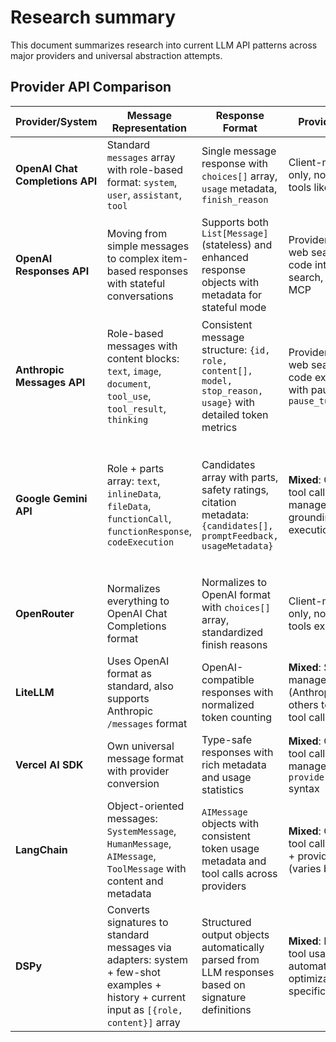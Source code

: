 # Research summary

This document summarizes research into current LLM API patterns across major providers and universal abstraction attempts.

## Provider API Comparison

| Provider/System                 | Message Representation                                                                                          | Response Format                                                                                                 | Provider-Native Tools                                                                                       | Streaming Events                                                                                          | Reasoning/Thinking                                                                                                                                           | Context Caching                                                                                                                                                                              | Special Features                                                                             |
| ------------------------------- | --------------------------------------------------------------------------------------------------------------- | --------------------------------------------------------------------------------------------------------------- | ----------------------------------------------------------------------------------------------------------- | --------------------------------------------------------------------------------------------------------- | ------------------------------------------------------------------------------------------------------------------------------------------------------------ | -------------------------------------------------------------------------------------------------------------------------------------------------------------------------------------------- | -------------------------------------------------------------------------------------------- |
| **OpenAI Chat Completions API** | Standard `messages` array with role-based format: `system`, `user`, `assistant`, `tool`                         | Single message response with `choices[]` array, `usage` metadata, `finish_reason`                               | Client-managed tool calls only, no provider-native tools like web search                                    | Simple streaming with `data: [DONE]` termination                                                          | No reasoning support - just direct completions                                                                                                               | No built-in caching, stateless requests                                                                                                                                                      | Simple, stateless, widely adopted standard                                                   |
| **OpenAI Responses API**        | Moving from simple messages to complex item-based responses with stateful conversations                         | Supports both `List[Message]` (stateless) and enhanced response objects with metadata for stateful mode         | Provider-managed tools: web search ($25-50/1k), code interpreter, file search, computer use, MCP            | 25+ specific streaming events: `response.created`, `content_part.added`, `output_text.delta`, etc.        | **Encrypted reasoning items** - internal chain of thought tokens, mostly hidden for safety, accessible via `previous_response_id` for performance continuity | Stateful via `previous_response_id` input parameter, plus implicit caching                                                                                                                   | Stateful conversations, background processing, resumable streaming, sequence numbers         |
| **Anthropic Messages API**      | Role-based messages with content blocks: `text`, `image`, `document`, `tool_use`, `tool_result`, `thinking`     | Consistent message structure: `{id, role, content[], model, stop_reason, usage}` with detailed token metrics    | Provider-managed tools: web search ($10/1k), code execution, files API - with pause/resume via `pause_turn` | 6 main events: `message_start`, `content_block_delta`, `message_stop` - includes thinking block streaming | **Visible thinking blocks** - readable step-by-step reasoning streamed as content, `thinking` content type                                                   | Explicit `cache_control` with 5min/1hr options, prefix matching, 25% write premium, 10% read discount                                                                                        | System prompts (separate parameter), prefill capability, extended thinking modes             |
| **Google Gemini API**           | Role + parts array: `text`, `inlineData`, `fileData`, `functionCall`, `functionResponse`, `codeExecution`       | Candidates array with parts, safety ratings, citation metadata: `{candidates[], promptFeedback, usageMetadata}` | **Mixed**: Client-managed tool calls + provider-managed tools (search grounding, code execution, web fetch) | Chunked responses with partial content, real-time WebSocket for Live API                                  | Internal reasoning process, but not directly exposed as streamable content                                                                                   | **Stateful explicit caching** - separate `/cachedContents` API creates cache, reference via `cachedContent: cache.name` in subsequent calls. Also implicit caching (auto for 1k+/2k+ tokens) | Safety settings, generation config, multimodal-first architecture, Live API WebSocket        |
| **OpenRouter**                  | Normalizes everything to OpenAI Chat Completions format                                                         | Normalizes to OpenAI format with `choices[]` array, standardized finish reasons                                 | Client-managed tool calls only, no provider-native tools exposed                                            | Normalizes to simpler Server-Sent Events (SSE) streaming                                                  | Flattens reasoning to simple token streams                                                                                                                   | Provider-specific caching handled transparently                                                                                                                                              | Fallback/load balancing, provider routing, normalized error handling                         |
| **LiteLLM**                     | Uses OpenAI format as standard, also supports Anthropic `/messages` format                                      | OpenAI-compatible responses with normalized token counting                                                      | **Mixed**: Supports provider-managed tools (Anthropic), translates others to client-managed tool calls      | Unified streaming with `stream=True`, consistent across providers                                         | Handles reasoning through provider-specific pass-through                                                                                                     | Supports Anthropic's prompt caching via `cache_control`                                                                                                                                      | Exception mapping, capability detection, middleware pattern                                  |
| **Vercel AI SDK**               | Own universal message format with provider conversion                                                           | Type-safe responses with rich metadata and usage statistics                                                     | **Mixed**: Client-managed tool calls + provider-managed tools via `provider.tools.toolName()` syntax        | Abstracts to unified streaming interface with event callbacks                                             | Abstracts reasoning handling in unified interface                                                                                                            | Abstracts caching mechanisms across providers                                                                                                                                                | Framework integration, type safety, composable functions                                     |
| **LangChain**                   | Object-oriented messages: `SystemMessage`, `HumanMessage`, `AIMessage`, `ToolMessage` with content and metadata | `AIMessage` objects with consistent token usage metadata and tool calls across providers                        | **Mixed**: Client-managed tool calls via `bind_tools()` + provider-managed tools (varies by provider)       | `AIMessageChunk` objects that merge with `+` operator, `astream_events()` for advanced streaming          | Recent support for Claude 3.7 thinking blocks and OpenAI o1 reasoning parameters with effort levels                                                          | Multiple caching layers: in-memory, SQLite, Redis, Momento, semantic caching based on similarity                                                                                             | Comprehensive ecosystem: chains, agents, memory, callbacks, extensive provider support (20+) |
| **DSPy**                        | Converts signatures to standard messages via adapters: system + few-shot examples + history + current input as `[{role, content}]` array | Structured output objects automatically parsed from LLM responses based on signature definitions                  | **Mixed**: Provider-agnostic tool usage patterns + automatic prompt optimization for provider-specific tools  | Module-based streaming with automatic prompt generation and response parsing                               | **Automatic prompt optimization** - synthesizes reasoning chains, few-shot examples, and instructions through optimizers based on metrics                     | **Optimization-based caching** - caches optimized prompts and examples across runs, provider-specific caching via LiteLLM pass-through                                                      | Signature-to-message conversion, automatic prompt synthesis, adapter-based provider abstraction |
